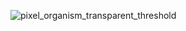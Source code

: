 ![pixel_organism_transparent_threshold](https://github.com/user-attachments/assets/4d746fe2-2cd4-4018-9996-8665e5159329)

